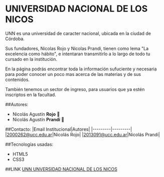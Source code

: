# UNIVERSIDAD NACIONAL DE LOS NICOS
<p>UNN es una universidad de caracter nacional, ubicada en la ciudad de Córdoba.</p>
<p>Sus fundadores, Nicolas Rojo y Nicolas Prandi, tienen como lema "La excelencia como hábito", e intentaran transmitirlo a lo largo de todo tu cursado en la institución.</p>
<p>En la página podrás encontrar toda la información sufuciente y necesaria para poder conocer un poco mas acerca de las materias y de sus contenidos.</p>
<p>También tenemos un sector de ingreso, para usuarios que ya estén inscriptos en la facultad.</p>  

##Autores: 
* Nicolás Agustín **Rojo**  :slightly_smiling_face:
* Nicolás Agustín **Prandi**  :slightly_smiling_face:

##Contacto:
|Email Institucional|Autores|
|---------|---------|
|2000262@ucc.edu.ar|Nicolás Rojo|
|2013091@ucc.edu.ar|Nicolás Prandi|

##Tecnologías usadas:
* HTML5
* CSS3

##LINK 
[UNN UNVERSIDAD NACIONAL DE LOS NICOS]()